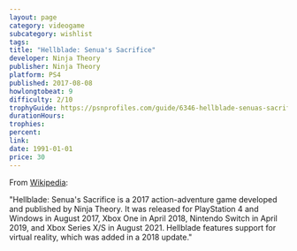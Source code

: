 ```yaml
---
layout: page
category: videogame
subcategory: wishlist
tags:
title: "Hellblade: Senua's Sacrifice"
developer: Ninja Theory
publisher: Ninja Theory
platform: PS4
published: 2017-08-08
howlongtobeat: 9
difficulty: 2/10
trophyGuide: https://psnprofiles.com/guide/6346-hellblade-senuas-sacrifice-trophy-guide
durationHours:
trophies:
percent:
link:
date: 1991-01-01
price: 30
---
```


From [Wikipedia](https://en.wikipedia.org/wiki/Hellblade:_Senua%27s_Sacrifice):

"Hellblade: Senua's Sacrifice is a 2017 action-adventure game developed and published by Ninja Theory. It was released for PlayStation 4 and Windows in August 2017, Xbox One in April 2018, Nintendo Switch in April 2019, and Xbox Series X/S in August 2021. Hellblade features support for virtual reality, which was added in a 2018 update."
